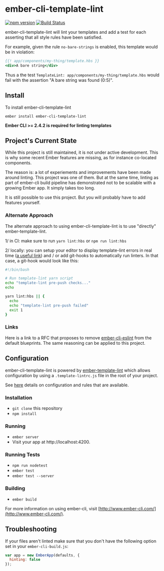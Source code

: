 # ember-cli-template-lint

[![npm version](https://badge.fury.io/js/ember-cli-template-lint.svg)](https://badge.fury.io/js/ember-cli-template-lint)
[![Build Status](https://travis-ci.org/ember-template-lint/ember-cli-template-lint.svg?branch=master)](https://travis-ci.org/ember-template-lint/ember-cli-template-lint)

ember-cli-template-lint will lint your templates and add a test for each asserting
that all style rules have been satisfied.

For example, given the rule `no-bare-strings` is enabled, this template would be
in violation:

```hbs
{{! app/components/my-thing/template.hbs }}
<div>A bare string</div>
```

Thus a the test `TemplateLint: app/components/my-thing/template.hbs` would
fail with the assertion "A bare string was found (0:5)".

## Install

To install ember-cli-template-lint

```
ember install ember-cli-template-lint
```

**Ember CLI >= 2.4.2 is required for linting templates**

## Project's Current State

While this project is still maintained, it is not under active development.
This is why some recent Ember features are missing, as for instance co-located
components.

The reason is: a lot of experiements and improvements have been made around
linting. This project was one of them. But at the same time, linting as part of
ember-cli build pipeline has demonstrated not to be scalable with a growing Ember
app. It simply takes too long.

It is still possible to use this project. But you will probably have to add
features yourself.

### Alternate Approach

The alternate approach to using ember-cli-template-lint is to use "directly"
ember-template-lint.

1/ in CI: make sure to run `yarn lint:hbs` or `npm run lint:hbs`

2/ locally: you can setup your editor to display template-lint errors
in real time
([a useful link](https://discuss.emberjs.com/t/are-there-editor-integrations-for-ember-template-lint/14686))
and / or add git-hooks to automatically run linters. In that case, a git-hook
would look like this:
```sh
#!/bin/bash

# Run template-lint yarn script
echo "template-lint pre-push checks..."
echo

yarn lint:hbs || {
  echo
  echo "template-lint pre-push failed"
  exit 1
}
```

### Links

Here is a link to a RFC that proposes to remove
[ember-cli-eslint](https://github.com/emberjs/rfcs/blob/master/text/0121-remove-ember-cli-eslint.md)
from the default blueprints. The same reasoning can be applied to this project.

## Configuration

ember-cli-template-lint is powered by [ember-template-lint](https://github.com/ember-template-lint/ember-template-lint)
which allows configuration by using a `.template-lintrc.js` file in the root of your project.

See [here](https://github.com/ember-template-lint/ember-template-lint/#rules) details on configuration and rules that are available.

### Installation

- `git clone` this repository
- `npm install`

### Running

- `ember server`
- Visit your app at http://localhost:4200.

### Running Tests

- `npm run nodetest`
- `ember test`
- `ember test --server`

### Building

- `ember build`

For more information on using ember-cli, visit [http://www.ember-cli.com/](http://www.ember-cli.com/).

## Troubleshooting

If your files aren't linted make sure that you don't have the following option set in your `ember-cli-build.js`:

```js
var app = new EmberApp(defaults, {
  hinting: false
});
```
